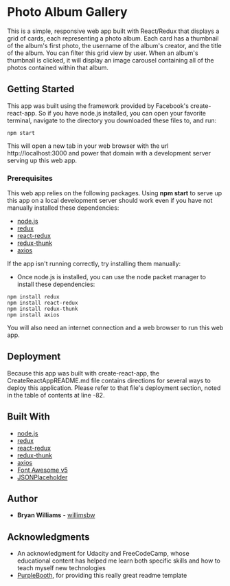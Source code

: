# Photo Album Gallery

This is a simple, responsive web app built with React/Redux that displays a grid of cards, each representing
a photo album. Each card has a thumbnail of the album's first photo, the username of the album's
creator, and the title of the album. You can filter this grid view by user. When an album's
thumbnail is clicked, it will display an image carousel containing all of the photos contained within
that album.

## Getting Started

This app was built using the framework provided by Facebook's create-react-app. So if you
have node.js installed, you can open your favorite terminal, navigate to the directory you downloaded these files to, and run:

```
npm start
```

This will open a new tab in your web browser with the url http://localhost:3000 and power that domain
with a development server serving up this web app.

### Prerequisites

This web app relies on the following packages. Using **npm start** to serve up this app on a local
development server should work even if you have not manually installed these dependencies:

* [node.js](https://nodejs.org/en/)
* [redux](https://redux.js.org/)
* [react-redux](https://redux.js.org/basics/usage-with-react#installing-react-redux)
* [redux-thunk](https://github.com/reduxjs/redux-thunk)
* [axios](https://github.com/axios/axios)

If the app isn't running correctly, try installing them manually:

* Once node.js is installed, you can use the node packet manager to install these dependencies:

```
npm install redux
npm install react-redux
npm install redux-thunk
npm install axios
```

You will also need an internet connection and a web browser to run this web app.

## Deployment

Because this app was built with create-react-app, the CreateReactAppREADME.md file contains directions
for several ways to deploy this application. Please refer to that file's deployment section, noted in
the table of contents at line -82.

## Built With

* [node.js](https://nodejs.org/en/)
* [redux](https://redux.js.org/)
* [react-redux](https://redux.js.org/basics/usage-with-react#installing-react-redux)
* [redux-thunk](https://github.com/reduxjs/redux-thunk)
* [axios](https://github.com/axios/axios)
* [Font Awesome v5](https://fontawesome.com/)
* [JSONPlaceholder](https://jsonplaceholder.typicode.com/)

## Author

* **Bryan Williams** - [willimsbw](https://github.com/willimsbw)

## Acknowledgments

* An acknowledgment for Udacity and FreeCodeCamp, whose educational content has helped me learn both specific skills and how to teach myself new technologies
* [PurpleBooth](https://gist.github.com/PurpleBooth/109311bb0361f32d87a2), for providing this really great readme template

